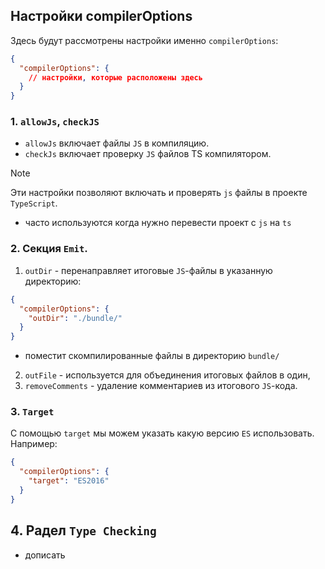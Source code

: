 ## Настройки compilerOptions

Здесь будут рассмотрены настройки именно `compilerOptions`:
```tsconfig.json
{
  "compilerOptions": {
    // настройки, которые расположены здесь
  }
}
```

### 1. `allowJs`, `checkJS`

- `allowJs` включает файлы `JS` в компиляцию.
- `checkJs` включает проверку `JS` файлов TS компилятором.

> [!NOTE]
> Эти настройки позволяют включать и проверять `js` файлы в проекте `TypeScript`.
> - часто используются когда нужно перевести проект с `js` на `ts`


### 2. Секция `Emit`.

1. `outDir` - перенаправляет итоговые `JS`-файлы в указанную директорию:
```json
{
  "compilerOptions": {
    "outDir": "./bundle/"
  }
}
```
- поместит скомпилированные файлы в директорию `bundle/`

2. `outFile` - используется для объединения итоговых файлов в один,
3. `removeComments` - удаление комментариев из итогового `JS`-кода.

### 3. `Target`

С помощью `target` мы можем указать какую версию `ES` использовать. Например:
```json
{
  "compilerOptions": {
    "target": "ES2016"
  }
}
```

## 4. Радел `Type Checking`

- дописать

